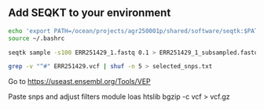 ## Add SEQKT to your environment
``` bash
echo 'export PATH=/ocean/projects/agr250001p/shared/software/seqtk:$PATH' >> ~/.bashrc
source ~/.bashrc
```
``` bash
seqtk sample -s100 ERR251429_1.fastq 0.1 > ERR251429_1_subsampled.fastq
```


``` bash
grep -v "^#" ERR251429.vcf | shuf -n 5 > selected_snps.txt
```

Go to https://useast.ensembl.org/Tools/VEP

Paste snps and adjust filters
module loas htslib
bgzip -c vcf > vcf.gz

